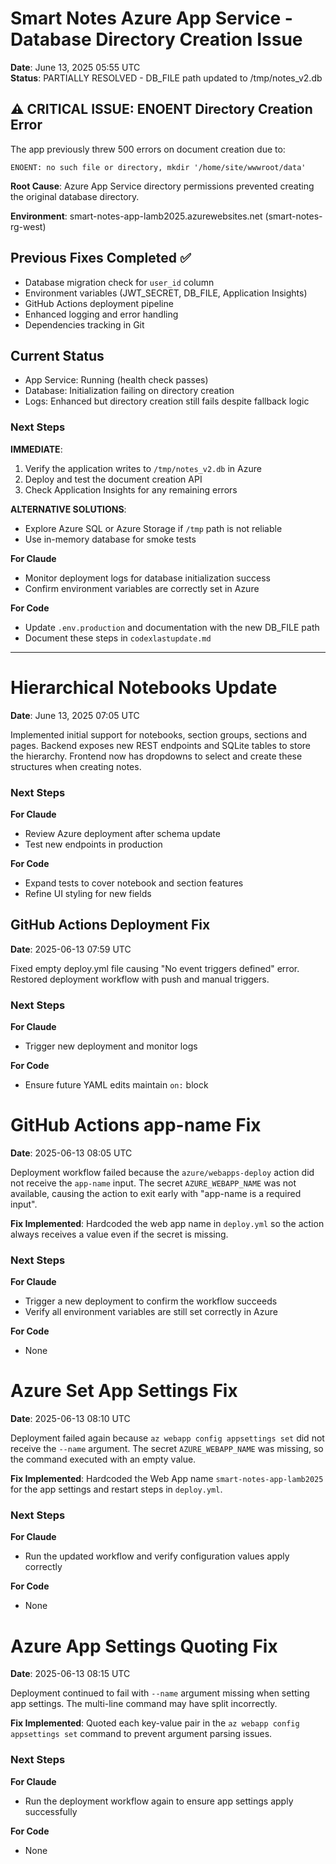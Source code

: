 # Smart Notes Azure App Service - Database Directory Creation Issue
**Date**: June 13, 2025 05:55 UTC  
**Status**: PARTIALLY RESOLVED - DB_FILE path updated to /tmp/notes_v2.db

## ⚠️ CRITICAL ISSUE: ENOENT Directory Creation Error

The app previously threw 500 errors on document creation due to:
```
ENOENT: no such file or directory, mkdir '/home/site/wwwroot/data'
```

**Root Cause**: Azure App Service directory permissions prevented creating the original database directory.

**Environment**: smart-notes-app-lamb2025.azurewebsites.net (smart-notes-rg-west)

## Previous Fixes Completed ✅
- Database migration check for `user_id` column
- Environment variables (JWT_SECRET, DB_FILE, Application Insights)
- GitHub Actions deployment pipeline
- Enhanced logging and error handling
- Dependencies tracking in Git

## Current Status
- App Service: Running (health check passes)
- Database: Initialization failing on directory creation
- Logs: Enhanced but directory creation still fails despite fallback logic

### Next Steps
**IMMEDIATE**:
1. Verify the application writes to `/tmp/notes_v2.db` in Azure
2. Deploy and test the document creation API
3. Check Application Insights for any remaining errors

**ALTERNATIVE SOLUTIONS**:
- Explore Azure SQL or Azure Storage if `/tmp` path is not reliable
- Use in-memory database for smoke tests

**For Claude**
- Monitor deployment logs for database initialization success
- Confirm environment variables are correctly set in Azure

**For Code**
- Update `.env.production` and documentation with the new DB_FILE path
- Document these steps in `codexlastupdate.md`

---

# Hierarchical Notebooks Update
**Date**: June 13, 2025 07:05 UTC

Implemented initial support for notebooks, section groups, sections and pages.
Backend exposes new REST endpoints and SQLite tables to store the hierarchy.
Frontend now has dropdowns to select and create these structures when
creating notes.

### Next Steps
**For Claude**
- Review Azure deployment after schema update
- Test new endpoints in production

**For Code**
- Expand tests to cover notebook and section features
- Refine UI styling for new fields

## GitHub Actions Deployment Fix
**Date**: 2025-06-13 07:59 UTC

Fixed empty deploy.yml file causing "No event triggers defined" error. Restored deployment workflow with push and manual triggers.

### Next Steps
**For Claude**
- Trigger new deployment and monitor logs

**For Code**
- Ensure future YAML edits maintain `on:` block
# GitHub Actions app-name Fix
**Date**: 2025-06-13 08:05 UTC

Deployment workflow failed because the `azure/webapps-deploy` action did not
receive the `app-name` input. The secret `AZURE_WEBAPP_NAME` was not available,
causing the action to exit early with "app-name is a required input".

**Fix Implemented**: Hardcoded the web app name in `deploy.yml` so the action
always receives a value even if the secret is missing.

### Next Steps
**For Claude**
- Trigger a new deployment to confirm the workflow succeeds
- Verify all environment variables are still set correctly in Azure

**For Code**
- None

# Azure Set App Settings Fix
**Date**: 2025-06-13 08:10 UTC

Deployment failed again because `az webapp config appsettings set` did not receive the `--name` argument. The secret `AZURE_WEBAPP_NAME` was missing, so the command executed with an empty value.

**Fix Implemented**: Hardcoded the Web App name `smart-notes-app-lamb2025` for the app settings and restart steps in `deploy.yml`.

### Next Steps
**For Claude**
- Run the updated workflow and verify configuration values apply correctly

**For Code**
- None

# Azure App Settings Quoting Fix
**Date**: 2025-06-13 08:15 UTC

Deployment continued to fail with `--name` argument missing when setting app settings. The multi-line command may have split incorrectly.

**Fix Implemented**: Quoted each key-value pair in the `az webapp config appsettings set` command to prevent argument parsing issues.

### Next Steps
**For Claude**
- Run the deployment workflow again to ensure app settings apply successfully

**For Code**
- None

